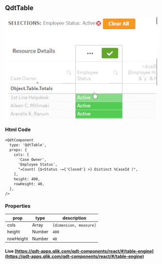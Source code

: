 ## QdtTable

![QdtTable](docs/assets/table.png "QdtTable")

### Html Code

```
<QdtComponent
  type: 'QdtTable',
  props: {
    cols: [
      'Case Owner',
      'Employee Status',
      "=Count( {$<Status -={'Closed'} >} Distinct %CaseId )",
    ],
    height: 400,
    rowHeight: 40,
  },
/>
```

### Properties

| prop             | type          | description            |
| ---------------- | ------------- | -------------          |
| cols             | Array         | `[dimension, measure]` |
| height           | Number        | `400`                  |
| rowHeight        | Number        | `40`                   |


#### Live [https://qdt-apps.qlik.com/qdt-components/react/#/table-engine](https://qdt-apps.qlik.com/qdt-components/react/#/table-engine)